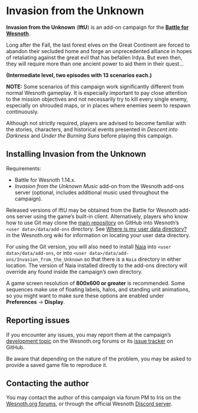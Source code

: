 Invasion from the Unknown
=========================

**Invasion from the Unknown** (**IftU**) is an add-on campaign for the
**[Battle for Wesnoth][1]**.

[1]: <https://www.wesnoth.org/>

Long after the Fall, the last forest elves on the Great Continent are forced to
abandon their secluded home and forge an unprecedented alliance in hopes of
retaliating against the great evil that has befallen Irdya. But even then, they
will require more than one ancient power to aid them in their quest...

**(Intermediate level, two episodes with 13 scenarios each.)**

**NOTE:** Some scenarios of this campaign work significantly different from
normal Wesnoth gameplay. It is especially important to pay close attention to
the mission objectives and not necessarily try to kill every single enemy,
especially on shrouded maps, or in places where enemies seem to respawn
continuously.

Although not strictly required, players are advised to become familiar with the
stories, characters, and historical events presented in *Descent into Darkness*
and  *Under the Burning Suns* before playing this campaign.


Installing Invasion from the Unknown
------------------------------------

Requirements:
 * Battle for Wesnoth 1.14.x.
 * *Invasion from the Unknown Music* add-on from the Wesnoth add-ons server
   (optional, includes additional music used throughout the campaign).

Released versions of IftU may be obtained from the Battle for Wesnoth add-ons
server using the game’s built-in client. Alternatively, players who know how to
use Git may clone the [main repository][2] on GitHub into Wesnoth’s
`<user data>/data/add-ons` directory. See [Where is my user data directory?][3]
in the Wesnoth.org wiki for information on locating your user data directory.

[2]: <https://github.com/project-ethea/Invasion_from_the_Unknown>
[3]: <https://wiki.wesnoth.org/EditingWesnoth#Where_is_my_user_data_directory.3F>

For using the Git version, you will also need to install [Naia][4] into
`<user data>/data/add-ons`, or into `<user data>/data/add-ons/Invasion_from_the_Unknown`
so that there is a `Naia` directory in either location. The version of Naia
installed directly to the add-ons directory will override any found inside the
campaign’s own directory.

[4]: <https://github.com/project-ethea/Naia>

A game screen resolution of **800x600 or greater** is recommended. Some
sequences make use of floating labels, halos, and standing unit animations, so
you might want to make sure these options are enabled under
**Preferences** → **Display**.


Reporting issues
----------------

If you encounter any issues, you may report them at the campaign’s
[development topic][5] on the Wesnoth.org forums or its [issue tracker][6] on
GitHub.

[5]: <https://r.wesnoth.org/t35356>
[6]: <https://github.com/project-ethea/Invasion_from_the_Unknown/issues>

Be aware that depending on the nature of the problem, you may be asked to
provide a saved game file to reproduce it.


Contacting the author
---------------------

You may contact the author of this campaign via forum PM to Iris on the
[Wesnoth.org forums][7], or through the official Wesnoth [Discord server][8].

[7]: <https://forums.wesnoth.org/>
[8]: <https://discord.gg/battleforwesnoth>
